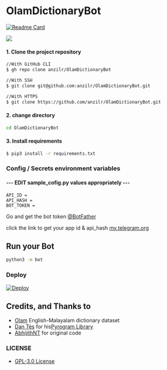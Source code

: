 

# OlamDictionaryBot

[![Readme Card](https://github-readme-stats.vercel.app/api/pin/?username=anzilr&repo=OlamDictionaryBot&theme=github_dark)](https://github.com/anzilr/OlamDictionaryBot)

<a href="https://t.me/olamdictionarybot" ><img src="https://img.shields.io/badge/Test%20Here-Olam%20Dictionary%20Bot-blue.svg?logo=telegram" /> </a>

#### 1. Clone the project repository

```sh
//With GitHub CLI
$ gh repo clone anzilr/OlamDictionaryBot
```

```sh
//With SSH
$ git clone git@github.com:anzilr/OlamDictionaryBot.git
```

```sh
//With HTTPS
$ git clone https://github.com/anzilr/OlamDictionaryBot.git
```
#### 2. change directory

```sh
cd OlamDictionaryBot
```
#### 3. Install requirements
```sh
$ pip3 install -r requirements.txt
```

### Config / Secrets environment variables
#### --- EDIT sample_cofig.py values appropriately ---

```env
API_ID = 
API_HASH = 
BOT_TOKEN = 
```

Go and get the bot token [@BotFather](https://telegram.dog/BotFather)

click the link to get your app id & api_hash [my.telegram.org](https://my.telegram.org/auth)

## Run your Bot

```sh
python3 -m bot
```

### Deploy

[![Deploy](https://www.herokucdn.com/deploy/button.svg)](https://heroku.com/deploy?template=https://github.com/anzilr/OlamDictionaryBot/)

## Credits, and Thanks to

* [Olam](https://olam.in/open/) English-Malayalam dictionary dataset
* [Dan Tès](https://telegram.dog/haskell) for his[Pyrogram Library](https://github.com/pyrogram/pyrogram)
* [AbhijithNT](https://github.com/AbhijithNT) for original code
### LICENSE
- [ GPL-3.0 License](https://github.com/anzilr/OlamDictionaryBot/blob/main/LICENSE)
